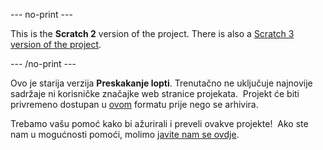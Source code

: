 --- no-print ---

This is the **Scratch 2** version of the project. There is also a [Scratch 3 version of the project](https://projects.raspberrypi.org/hr-HR/projects/dodgeball).

--- /no-print ---

Ovo je starija verzija **Preskakanje lopti**. Trenutačno ne uključuje najnovije sadržaje ni korisničke značajke web stranice projekata.  Projekt će biti privremeno dostupan u [ovom](images/Dodgeball.pdf) formatu prije nego se arhivira. 

Trebamo vašu pomoć kako bi ažurirali i preveli ovakve projekte!  Ako ste nam u mogućnosti pomoći, molimo [javite nam se ovdje](https://rpf.io/translators).
